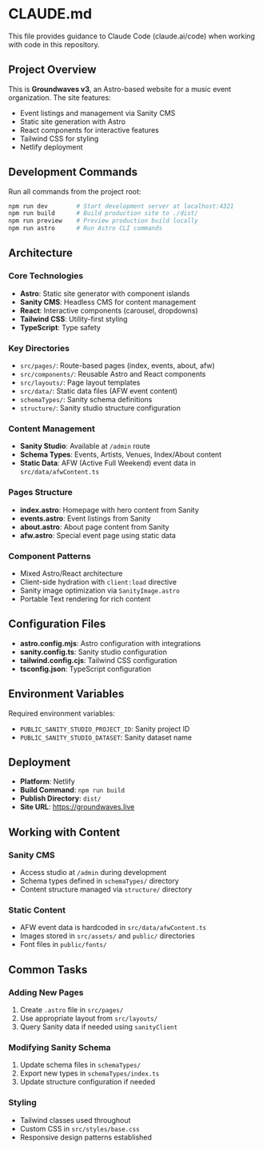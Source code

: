 # CLAUDE.md

This file provides guidance to Claude Code (claude.ai/code) when working with code in this repository.

## Project Overview

This is **Groundwaves v3**, an Astro-based website for a music event organization. The site features:
- Event listings and management via Sanity CMS
- Static site generation with Astro
- React components for interactive features
- Tailwind CSS for styling
- Netlify deployment

## Development Commands

Run all commands from the project root:

```bash
npm run dev        # Start development server at localhost:4321
npm run build      # Build production site to ./dist/
npm run preview    # Preview production build locally
npm run astro      # Run Astro CLI commands
```

## Architecture

### Core Technologies
- **Astro**: Static site generator with component islands
- **Sanity CMS**: Headless CMS for content management
- **React**: Interactive components (carousel, dropdowns)
- **Tailwind CSS**: Utility-first styling
- **TypeScript**: Type safety

### Key Directories
- `src/pages/`: Route-based pages (index, events, about, afw)
- `src/components/`: Reusable Astro and React components
- `src/layouts/`: Page layout templates
- `src/data/`: Static data files (AFW event content)
- `schemaTypes/`: Sanity schema definitions
- `structure/`: Sanity studio structure configuration

### Content Management
- **Sanity Studio**: Available at `/admin` route
- **Schema Types**: Events, Artists, Venues, Index/About content
- **Static Data**: AFW (Active Full Weekend) event data in `src/data/afwContent.ts`

### Pages Structure
- **index.astro**: Homepage with hero content from Sanity
- **events.astro**: Event listings from Sanity
- **about.astro**: About page content from Sanity
- **afw.astro**: Special event page using static data

### Component Patterns
- Mixed Astro/React architecture
- Client-side hydration with `client:load` directive
- Sanity image optimization via `SanityImage.astro`
- Portable Text rendering for rich content

## Configuration Files

- **astro.config.mjs**: Astro configuration with integrations
- **sanity.config.ts**: Sanity studio configuration
- **tailwind.config.cjs**: Tailwind CSS configuration
- **tsconfig.json**: TypeScript configuration

## Environment Variables

Required environment variables:
- `PUBLIC_SANITY_STUDIO_PROJECT_ID`: Sanity project ID
- `PUBLIC_SANITY_STUDIO_DATASET`: Sanity dataset name

## Deployment

- **Platform**: Netlify
- **Build Command**: `npm run build`
- **Publish Directory**: `dist/`
- **Site URL**: https://groundwaves.live

## Working with Content

### Sanity CMS
- Access studio at `/admin` during development
- Schema types defined in `schemaTypes/` directory
- Content structure managed via `structure/` directory

### Static Content
- AFW event data is hardcoded in `src/data/afwContent.ts`
- Images stored in `src/assets/` and `public/` directories
- Font files in `public/fonts/`

## Common Tasks

### Adding New Pages
1. Create `.astro` file in `src/pages/`
2. Use appropriate layout from `src/layouts/`
3. Query Sanity data if needed using `sanityClient`

### Modifying Sanity Schema
1. Update schema files in `schemaTypes/`
2. Export new types in `schemaTypes/index.ts`
3. Update structure configuration if needed

### Styling
- Tailwind classes used throughout
- Custom CSS in `src/styles/base.css`
- Responsive design patterns established
